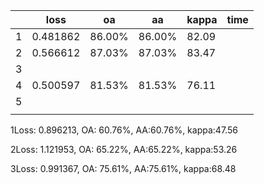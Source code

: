 |      | loss     | oa     | aa     | kappa | time |
| ---- | -------- | ------ | ------ | ----- | ---- |
| 1    | 0.481862 | 86.00% | 86.00% | 82.09 |      |
| 2    | 0.566612 | 87.03% | 87.03% | 83.47 |      |
| 3    |          |        |        |       |      |
| 4    | 0.500597 | 81.53% | 81.53% | 76.11 |      |
| 5    |          |        |        |       |      |
|      |          |        |        |       |      |

1Loss: 0.896213, OA: 60.76%, AA:60.76%, kappa:47.56

2Loss: 1.121953, OA: 65.22%, AA:65.22%, kappa:53.26

3Loss: 0.991367, OA: 75.61%, AA:75.61%, kappa:68.48


